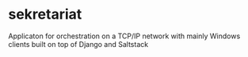 # sekretariat
Applicaton for orchestration on a TCP/IP network with mainly Windows clients built on top of Django and Saltstack
